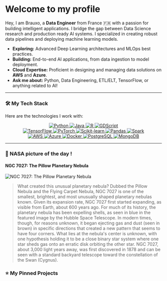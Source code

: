 # Welcome to my profile 

Hey, I am Brauxo, a **Data Engineer** from France 🇫🇷 with a passion for building intelligent applications. I bridge the gap between Data Science research and production ready AI systems. I specialized in creating robust data pipelines and deploying machine learning models.

- **Exploring:** Advanced Deep Learning architectures and MLOps best practices.
- **Building:** End-to-end AI applications, from data ingestion to model deployment.
- **Cloud Expertise:** Proficient in designing and managing data solutions on **AWS** and **Azure**.
- **Ask me about:** Python, Data Engineering, ETL/ELT, TensorFlow, or anything related to AI!

---

### 🛠️ My Tech Stack

Here are the technologies I work with:

<p align="center">
  <!-- Languages -->
  <a href="https://www.python.org" target="_blank"> <img src="https://img.shields.io/badge/Python-3776AB?style=for-the-badge&logo=python&logoColor=white" alt="Python"/> </a>
  <a href="https://www.java.com" target="_blank"> <img src="https://img.shields.io/badge/Java-ED8B00?style=for-the-badge&logo=openjdk&logoColor=white" alt="Java"/> </a>
  <a href="https://www.r-project.org/" target="_blank"> <img src="https://img.shields.io/badge/R-276DC3?style=for-the-badge&logo=r&logoColor=white" alt="R"/> </a>
  <a href="https://godotengine.org/" target="_blank"> <img src="https://img.shields.io/badge/GDScript-478CB0?style=for-the-badge&logo=godot-engine&logoColor=white" alt="GDScript"/> </a>
  <br/>
  <!-- DATA/ML -->
  <a href="https://www.tensorflow.org" target="_blank"> <img src="https://img.shields.io/badge/TensorFlow-FF6F00?style=for-the-badge&logo=tensorflow&logoColor=white" alt="TensorFlow"/> </a>
  <a href="https://pytorch.org/" target="_blank"> <img src="https://img.shields.io/badge/PyTorch-EE4C2C?style=for-the-badge&logo=pytorch&logoColor=white" alt="PyTorch"/> </a>
  <a href="https://scikit-learn.org/" target="_blank"> <img src="https://img.shields.io/badge/scikit--learn-%23F7931E?style=for-the-badge&logo=scikit-learn&logoColor=white" alt="Scikit-learn"/> </a>
  <a href="https://pandas.pydata.org/" target="_blank"> <img src="https://img.shields.io/badge/Pandas-150458?style=for-the-badge&logo=pandas&logoColor=white" alt="Pandas"/> </a>
  <a href="https://spark.apache.org/" target="_blank"> <img src="https://img.shields.io/badge/Apache%20Spark-E25A1C?style=for-the-badge&logo=apache-spark&logoColor=white" alt="Spark"/> </a>
  <br/>
  <!-- Devops -->
  <a href="https://aws.amazon.com" target="_blank"> <img src="https://img.shields.io/badge/AWS-232F3E?style=for-the-badge&logo=amazon-aws&logoColor=white" alt="AWS"/> </a>
  <a href="https://azure.microsoft.com" target="_blank"> <img src="https://img.shields.io/badge/Azure-0078D4?style=for-the-badge&logo=microsoft-azure&logoColor=white" alt="Azure"/> </a>
  <a href="https://www.docker.com/" target="_blank"> <img src="https://img.shields.io/badge/Docker-2496ED?style=for-the-badge&logo=docker&logoColor=white" alt="Docker"/> </a>
  <a href="https://www.postgresql.org" target="_blank"> <img src="https://img.shields.io/badge/PostgreSQL-336791?style=for-the-badge&logo=postgresql&logoColor=white" alt="PostgreSQL"/> </a>
  <a href="https://www.mongodb.com/" target="_blank"> <img src="https://img.shields.io/badge/MongoDB-47A248?style=for-the-badge&logo=mongodb&logoColor=white" alt="MongoDB"/> </a>
</p>

---

### 🔭 NASA picture of the day ! 

<!--NASA_PICTURE_START-->
#### NGC 7027: The Pillow Planetary Nebula
![NGC 7027: The Pillow Planetary Nebula](https://apod.nasa.gov/apod/image/2508/ngc7027_HubbleDtc_960.jpg)
> What created this unusual planetary nebula? Dubbed the Pillow Nebula and the Flying Carpet Nebula, NGC 7027 is one of the smallest, brightest, and most unusually shaped planetary nebulas known. Given its expansion rate, NGC 7027 first started expanding, as visible from Earth, about 600 years ago.  For much of its history, the planetary nebula has been expelling shells, as seen in blue in the featured image by the Hubble Space Telescope.  In modern times, though, for reasons unknown, it began ejecting gas and dust (seen in brown) in specific directions that created a new pattern that seems to have four corners. What lies at the nebula's center is unknown, with one hypothesis holding it to be a close binary star system where one star sheds gas onto an erratic disk orbiting the other star. NGC 7027, about 3,000 light years away, was first discovered in 1878 and can be seen with a standard backyard telescope toward the constellation of the Swan (Cygnus).
<!--NASA_PICTURE_END-->

### ⭐ My Pinned Projects

